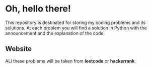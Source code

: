# Oh, hello there!

This repository is destinated for storing my coding problems and its solutions.
At each problem you will find a solution in Python with the announcement and
the explanation of the code.

## Website

ALl these problems will be taken from **leetcode** or **hackerrank**.
